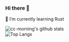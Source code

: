 ### Hi there 👋
🌱 I’m currently learning Rust
<!--
**cc-morning/cc-morning** is a ✨ _special_ ✨ repository because its `README.md` (this file) appears on your GitHub profile.

Here are some ideas to get you started:

- 🔭 I’m currently working on ...
- 🌱 I’m currently learning ...
- 👯 I’m looking to collaborate on ...
- 🤔 I’m looking for help with ...
- 💬 Ask me about ...
- 📫 How to reach me: ...
- 😄 Pronouns: ...
- ⚡ Fun fact: ...
-->
![cc-morning's github stats](https://github-readme-stats.vercel.app/api?username=cc-morning&count_private=true&show_icons=true&theme=gruvbox)
<br>
![Top Langs](https://github-readme-stats.vercel.app/api/top-langs/?username=cc-morning&theme=gruvbox&layout=compact)
